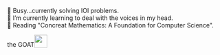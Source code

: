 🏅 Busy...currently solving IOI problems. <br>
🌱 I’m currently learning to deal with the voices in my head. <br>
📖 Reading "Concreat Mathematics: A Foundation for Computer Science". <br>

<img src='https://upload.wikimedia.org/wikipedia/commons/1/18/ISO_C%2B%2B_Logo.svg' width=30px height=30px>
<p style='float:left'>the GOAT</p>
